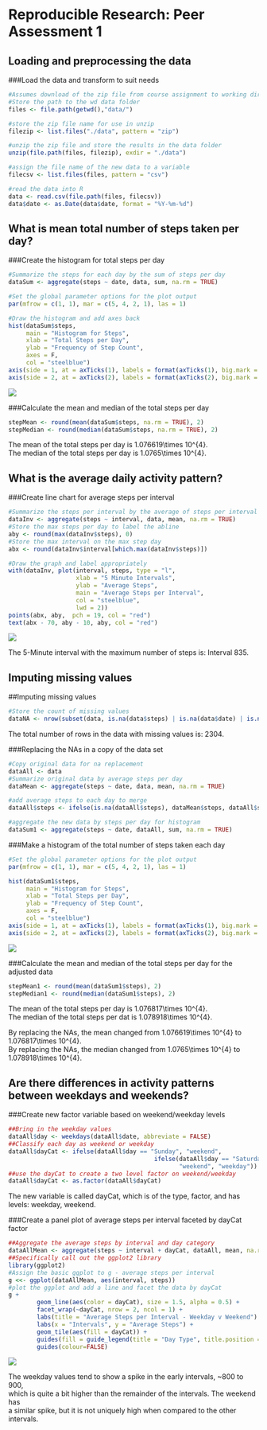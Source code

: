 # Reproducible Research: Peer Assessment 1


## Loading and preprocessing the data
###Load the data and transform to suit needs

```r
#Assumes download of the zip file from course assignment to working directory
#Store the path to the wd data folder
files <- file.path(getwd(),"data/")

#store the zip file name for use in unzip
filezip <- list.files("./data", pattern = "zip")

#unzip the zip file and store the results in the data folder
unzip(file.path(files, filezip), exdir = "./data")

#assign the file name of the new data to a variable
filecsv <- list.files(files, pattern = "csv")

#read the data into R
data <- read.csv(file.path(files, filecsv))
data$date <- as.Date(data$date, format = "%Y-%m-%d")
```


## What is mean total number of steps taken per day?
###Create the histogram for total steps per day

```r
#Summarize the steps for each day by the sum of steps per day
dataSum <- aggregate(steps ~ date, data, sum, na.rm = TRUE)

#Set the global parameter options for the plot output
par(mfrow = c(1, 1), mar = c(5, 4, 2, 1), las = 1)

#Draw the histogram and add axes back
hist(dataSum$steps,
     main = "Histogram for Steps",
     xlab = "Total Steps per Day",
     ylab = "Frequency of Step Count",
     axes = F,
     col = "steelblue")
axis(side = 1, at = axTicks(1), labels = format(axTicks(1), big.mark = ","))
axis(side = 2, at = axTicks(2), labels = format(axTicks(2), big.mark = ","))
```

![](PA1_template_files/figure-html/histsteps-1.png) 

###Calculate the mean and median of the total steps per day

```r
stepMean <- round(mean(dataSum$steps, na.rm = TRUE), 2)
stepMedian <- round(median(dataSum$steps, na.rm = TRUE), 2)
```
The mean of the total steps per day is 1.076619\times 10^{4}.  
The median of the total steps per day is 1.0765\times 10^{4}.


## What is the average daily activity pattern?
###Create line chart for average steps per interval

```r
#Summarize the steps per interval by the average of steps per interval
dataInv <- aggregate(steps ~ interval, data, mean, na.rm = TRUE)
#Store the max steps per day to label the abline
aby <- round(max(dataInv$steps), 0)
#Store the max interval on the max step day
abx <- round(dataInv$interval[which.max(dataInv$steps)])

#Draw the graph and label appropriately
with(dataInv, plot(interval, steps, type = "l",
                   xlab = "5 Minute Intervals",
                   ylab = "Average Steps",
                   main = "Average Steps per Interval",
                   col = "steelblue",
                   lwd = 2))
points(abx, aby,  pch = 19, col = "red")
text(abx - 70, aby - 10, aby, col = "red")
```

![](PA1_template_files/figure-html/activity-1.png) 

The 5-Minute interval with the maximum number of steps is: Interval 835.



## Imputing missing values
##Imputing missing values

```r
#Store the count of missing values 
dataNA <- nrow(subset(data, is.na(data$steps) | is.na(data$date) | is.na(data$interval)))
```
The total number of rows in the data with missing values is: 2304.

###Replacing the NAs in a copy of the data set

```r
#Copy original data for na replacement
dataAll <- data
#Summarize original data by average steps per day
dataMean <- aggregate(steps ~ date, data, mean, na.rm = TRUE)

#add average steps to each day to merge
dataAll$steps <- ifelse(is.na(dataAll$steps), dataMean$steps, dataAll$steps)

#aggregate the new data by steps per day for histogram
dataSum1 <- aggregate(steps ~ date, dataAll, sum, na.rm = TRUE)
```

###Make a histogram of the total number of steps taken each day 

```r
#Set the global parameter options for the plot output
par(mfrow = c(1, 1), mar = c(5, 4, 2, 1), las = 1)

hist(dataSum1$steps,
     main = "Histogram for Steps",
     xlab = "Total Steps per Day",
     ylab = "Frequency of Step Count",
     axes = F,
     col = "steelblue")
axis(side = 1, at = axTicks(1), labels = format(axTicks(1), big.mark = ","))
axis(side = 2, at = axTicks(2), labels = format(axTicks(2), big.mark = ","))
```

![](PA1_template_files/figure-html/histNA-1.png) 

###Calculate the mean and median of the total steps per day for the adjusted data

```r
stepMean1 <- round(mean(dataSum1$steps), 2)
stepMedian1 <- round(median(dataSum1$steps), 2)
```
The mean of the total steps per day is 1.076817\times 10^{4}.  
The median of the total steps per dat is 1.078918\times 10^{4}.

By replacing the NAs, the mean changed from 1.076619\times 10^{4} to 1.076817\times 10^{4}.  
By replacing the NAs, the median changed from 1.0765\times 10^{4} to 1.078918\times 10^{4}.



## Are there differences in activity patterns between weekdays and weekends?
###Create new factor variable based on weekend/weekday levels

```r
##Bring in the weekday values
dataAll$day <- weekdays(dataAll$date, abbreviate = FALSE)
##Classify each day as weekend or weekday
dataAll$dayCat <- ifelse(dataAll$day == "Sunday", "weekend", 
                                         ifelse(dataAll$day == "Saturday", 
                                                "weekend", "weekday"))
##use the dayCat to create a two level factor on weekend/weekday
dataAll$dayCat <- as.factor(dataAll$dayCat)
```

The new variable is called dayCat, which is of the type, factor,
and has levels: weekday, weekend.

###Create a panel plot of average steps per interval faceted by dayCat factor

```r
##Aggregate the average steps by interval and day category
dataAllMean <- aggregate(steps ~ interval + dayCat, dataAll, mean, na.rm = TRUE)
##Specifically call out the ggplot2 library
library(ggplot2)
#Assign the basic ggplot to g - average steps per interval
g <<- ggplot(dataAllMean, aes(interval, steps))
#plot the ggplot and add a line and facet the data by dayCat
g + 
        geom_line(aes(color = dayCat), size = 1.5, alpha = 0.5) + 
        facet_wrap(~dayCat, nrow = 2, ncol = 1) +
        labs(title = "Average Steps per Interval - Weekday v Weekend") +
        labs(x = "Intervals", y = "Average Steps") +
        geom_tile(aes(fill = dayCat)) +
        guides(fill = guide_legend(title = "Day Type", title.position = "top")) +
        guides(colour=FALSE)
```

![](PA1_template_files/figure-html/dayCatPlot-1.png) 
  
  The weekday values tend to show a spike in the early intervals, ~800 to 900,  
which is quite a bit higher than the remainder of the intervals. The weekend has  
a similar spike, but it is not uniquely high when compared to the other intervals.
